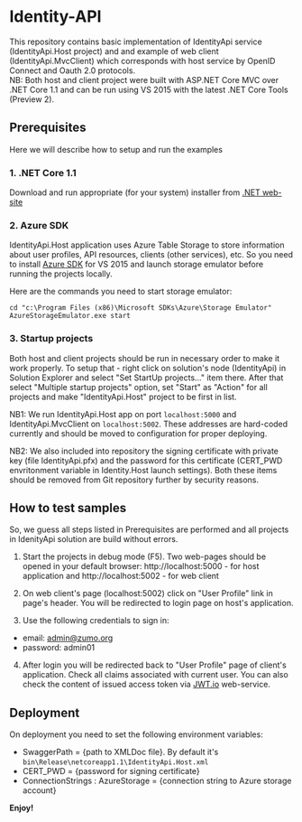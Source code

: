 # Identity-API

This repository contains basic implementation of IdentityApi service (IdentityApi.Host project) and and example of web client (IdentityApi.MvcClient) which corresponds with host service by OpenID Connect and Oauth 2.0 protocols.    
NB: Both host and client project were built with ASP.NET Core MVC over .NET Core 1.1 and can be run using VS 2015 with the latest .NET Core Tools (Preview 2).


## Prerequisites
Here we will describe how to setup and run the examples


### 1. .NET Core 1.1
Download and run appropriate (for your system) installer from [.NET web-site](https://www.microsoft.com/net/download/core#/current) 


### 2.  Azure SDK 
IdentityApi.Host application uses Azure Table Storage to store information about user profiles, API resources, clients (other services), etc.
So you need to install [Azure SDK](https://azure.microsoft.com/en-us/downloads/) for VS 2015 and launch  storage emulator before running the projects locally.   

Here are the commands you need to start storage emulator:

```
cd "c:\Program Files (x86)\Microsoft SDKs\Azure\Storage Emulator" 
AzureStorageEmulator.exe start
```

### 3.  Startup projects
Both host and client projects should be run in necessary order to make it work properly. To setup that - right click on solution's node (IdentityApi) in Solution Explorer and select "Set StartUp projects..." item there. After that select "Multiple startup projects" option, set "Start" as "Action" for all projects and make "IdentityApi.Host" project to be first in list.
 
NB1: We run IdentityApi.Host app on port `localhost:5000` and IdentityApi.MvcClient on `localhost:5002`. These addresses are hard-coded currently and should be moved to configuration for proper deploying.


NB2: We also included into repository the signing certificate with private key (file IdentityApi.pfx) and the password for this certificate (CERT_PWD envritonment variable in Identity.Host launch settings).  Both these items should be removed from Git repository further by security reasons.


## How to test samples
So, we guess all steps listed in Prerequisites are performed and all projects in IdenityApi solution are build without errors. 

 1. Start the projects in debug mode (F5). Two web-pages should be opened in your default browser: http://localhost:5000 - for host application and http://localhost:5002 - for web client

 2. On web client's page (localhost:5002) click on "User Profile" link in page's header. You will be redirected to login page on host's application.
 
 3. Use the following credentials to sign in:
 
  * email: admin@zumo.org
  * password: admin01
 
 4. After login you will be redirected back to "User Profile" page of client's application. 
 Check all claims associated with current user. You can also check the content of issued access token via [JWT.io](https://jwt.io) web-service.
 
 ## Deployment
 On deployment you need to set the following environment variables:
 
  * SwaggerPath = {path to XMLDoc file}. By default it's `bin\Release\netcoreapp1.1\IdentityApi.Host.xml`
  * CERT_PWD = {password for signing certificate}
  * ConnectionStrings : AzureStorage = {connection string to Azure storage account}
  
 
 
 
 **Enjoy!**
 